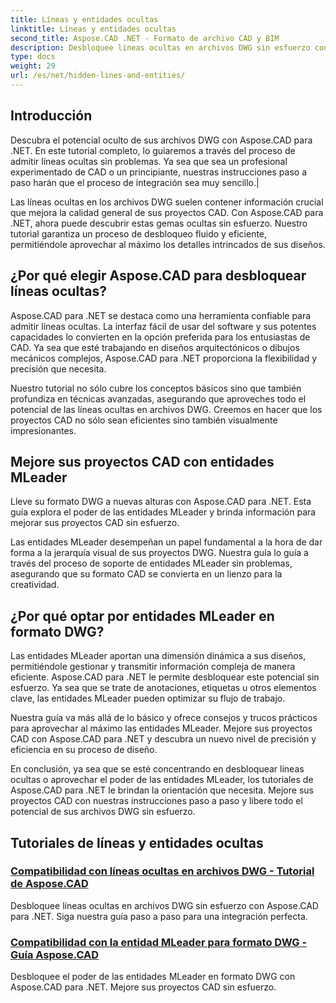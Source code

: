 ```yaml
---
title: Líneas y entidades ocultas
linktitle: Líneas y entidades ocultas
second_title: Aspose.CAD .NET - Formato de archivo CAD y BIM
description: Desbloquee líneas ocultas en archivos DWG sin esfuerzo con Aspose.CAD para .NET. Mejore sus proyectos CAD con nuestra guía paso a paso.
type: docs
weight: 29
url: /es/net/hidden-lines-and-entities/
---
```



## Introducción

 Descubra el potencial oculto de sus archivos DWG con Aspose.CAD para .NET. En este tutorial completo, lo guiaremos a través del proceso de admitir líneas ocultas sin problemas. Ya sea que sea un profesional experimentado de CAD o un principiante, nuestras instrucciones paso a paso harán que el proceso de integración sea muy sencillo.|

Las líneas ocultas en los archivos DWG suelen contener información crucial que mejora la calidad general de sus proyectos CAD. Con Aspose.CAD para .NET, ahora puede descubrir estas gemas ocultas sin esfuerzo. Nuestro tutorial garantiza un proceso de desbloqueo fluido y eficiente, permitiéndole aprovechar al máximo los detalles intrincados de sus diseños.

## ¿Por qué elegir Aspose.CAD para desbloquear líneas ocultas?

Aspose.CAD para .NET se destaca como una herramienta confiable para admitir líneas ocultas. La interfaz fácil de usar del software y sus potentes capacidades lo convierten en la opción preferida para los entusiastas de CAD. Ya sea que esté trabajando en diseños arquitectónicos o dibujos mecánicos complejos, Aspose.CAD para .NET proporciona la flexibilidad y precisión que necesita.

Nuestro tutorial no sólo cubre los conceptos básicos sino que también profundiza en técnicas avanzadas, asegurando que aproveches todo el potencial de las líneas ocultas en archivos DWG. Creemos en hacer que los proyectos CAD no sólo sean eficientes sino también visualmente impresionantes.

## Mejore sus proyectos CAD con entidades MLeader
Lleve su formato DWG a nuevas alturas con Aspose.CAD para .NET. Esta guía explora el poder de las entidades MLeader y brinda información para mejorar sus proyectos CAD sin esfuerzo.


Las entidades MLeader desempeñan un papel fundamental a la hora de dar forma a la jerarquía visual de sus proyectos DWG. Nuestra guía lo guía a través del proceso de soporte de entidades MLeader sin problemas, asegurando que su formato CAD se convierta en un lienzo para la creatividad.

## ¿Por qué optar por entidades MLeader en formato DWG?

Las entidades MLeader aportan una dimensión dinámica a sus diseños, permitiéndole gestionar y transmitir información compleja de manera eficiente. Aspose.CAD para .NET le permite desbloquear este potencial sin esfuerzo. Ya sea que se trate de anotaciones, etiquetas u otros elementos clave, las entidades MLeader pueden optimizar su flujo de trabajo.

Nuestra guía va más allá de lo básico y ofrece consejos y trucos prácticos para aprovechar al máximo las entidades MLeader. Mejore sus proyectos CAD con Aspose.CAD para .NET y descubra un nuevo nivel de precisión y eficiencia en su proceso de diseño.

En conclusión, ya sea que se esté concentrando en desbloquear líneas ocultas o aprovechar el poder de las entidades MLeader, los tutoriales de Aspose.CAD para .NET le brindan la orientación que necesita. Mejore sus proyectos CAD con nuestras instrucciones paso a paso y libere todo el potencial de sus archivos DWG sin esfuerzo.
## Tutoriales de líneas y entidades ocultas
### [Compatibilidad con líneas ocultas en archivos DWG - Tutorial de Aspose.CAD](./supporting-hidden-lines-in-dwg/)
Desbloquee líneas ocultas en archivos DWG sin esfuerzo con Aspose.CAD para .NET. Siga nuestra guía paso a paso para una integración perfecta.
### [Compatibilidad con la entidad MLeader para formato DWG - Guía Aspose.CAD](./supporting-mleader-entity-for-dwg-format/)
Desbloquee el poder de las entidades MLeader en formato DWG con Aspose.CAD para .NET. Mejore sus proyectos CAD sin esfuerzo.